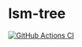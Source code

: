 # lsm-tree
[![GitHub Actions CI](https://github.com/VanyaGlazunov/lsm-tree/actions/workflows/rust.yml/badge.svg)](https://github.com/VanyaGlazunov/lsm-tree/actions/workflows/rust.yml)